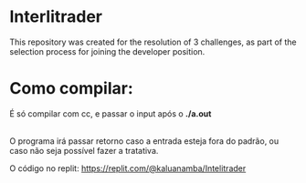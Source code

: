 # Interlitrader
This repository was created for the resolution of 3 challenges, as part of the selection process for joining the developer position.

<h1>Como compilar: </h1>
<p>É só compilar com cc, e passar o input após o <strong>./a.out</strong>
</p><br>
O programa irá passar retorno caso a entrada esteja fora do padrão, ou caso não seja possível fazer a tratativa.

O código no replit: https://replit.com/@kaluanamba/Intelitrader
</p>
